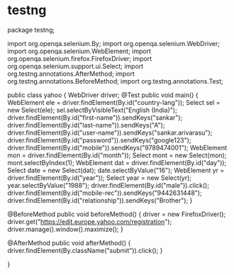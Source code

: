 # testng
package testng;

import org.openqa.selenium.By;
import org.openqa.selenium.WebDriver;
import org.openqa.selenium.WebElement;
import org.openqa.selenium.firefox.FirefoxDriver;
import org.openqa.selenium.support.ui.Select;
import org.testng.annotations.AfterMethod;
import org.testng.annotations.BeforeMethod;
import org.testng.annotations.Test;

public class yahoo {
	WebDriver driver;
  @Test
  public void main() {
	  WebElement ele = driver.findElement(By.id("country-lang"));
		Select sel = new Select(ele);
		sel.selectByVisibleText("English (India)");
		driver.findElement(By.id("first-name")).sendKeys("sankar");
		driver.findElement(By.id("last-name")).sendKeys("A");
		driver.findElement(By.id("user-name")).sendKeys("sankar.arivarasu");
		driver.findElement(By.id("password")).sendKeys("google123");
		driver.findElement(By.id("mobile")).sendKeys("9789474001");
		WebElement mon = driver.findElement(By.id("month"));
		Select mont = new Select(mon);
		mont.selectByIndex(1);
		WebElement dat = driver.findElement(By.id("day"));
		Select date = new Select(dat);
		date.selectByValue("16");
		WebElement yr = driver.findElement(By.id("year"));
		Select year = new Select(yr);
		year.selectByValue("1988");
		driver.findElement(By.id("male")).click();
		driver.findElement(By.id("mobile-rec")).sendKeys("9442631448");
		driver.findElement(By.id("relationship")).sendKeys("Brother"); 
  }
  
  @BeforeMethod
  public void beforeMethod() {
	  driver = new FirefoxDriver();
	  driver.get("https://edit.europe.yahoo.com/registration");
	  driver.manage().window().maximize();
	    }

  @AfterMethod
  public void afterMethod() {
	  driver.findElement(By.className("submit")).click();
  }

}

